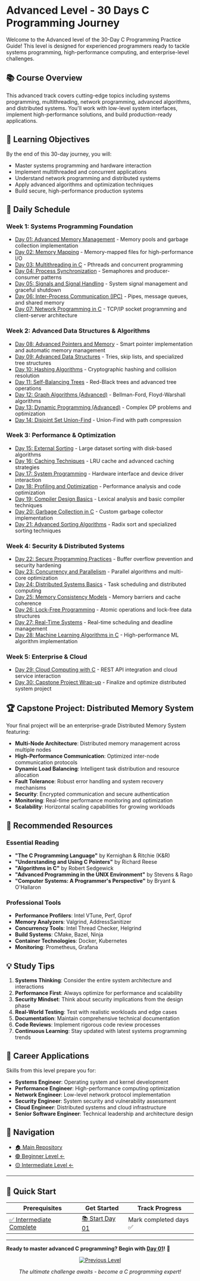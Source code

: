 # Advanced Level - 30 Days C Programming Journey

Welcome to the Advanced level of the 30-Day C Programming Practice Guide! This level is designed for experienced programmers ready to tackle systems programming, high-performance computing, and enterprise-level challenges.

## 📚 Course Overview

This advanced track covers cutting-edge topics including systems programming, multithreading, network programming, advanced algorithms, and distributed systems. You'll work with low-level system interfaces, implement high-performance solutions, and build production-ready applications.

## 🎯 Learning Objectives

By the end of this 30-day journey, you will:
- Master systems programming and hardware interaction
- Implement multithreaded and concurrent applications
- Understand network programming and distributed systems
- Apply advanced algorithms and optimization techniques
- Build secure, high-performance production systems

## 📅 Daily Schedule

### Week 1: Systems Programming Foundation
- [Day 01: Advanced Memory Management](Day01/) - Memory pools and garbage collection implementation
- [Day 02: Memory Mapping](Day02/) - Memory-mapped files for high-performance I/O
- [Day 03: Multithreading in C](Day03/) - Pthreads and concurrent programming
- [Day 04: Process Synchronization](Day04/) - Semaphores and producer-consumer patterns
- [Day 05: Signals and Signal Handling](Day05/) - System signal management and graceful shutdown
- [Day 06: Inter-Process Communication (IPC)](Day06/) - Pipes, message queues, and shared memory
- [Day 07: Network Programming in C](Day07/) - TCP/IP socket programming and client-server architecture

### Week 2: Advanced Data Structures & Algorithms
- [Day 08: Advanced Pointers and Memory](Day08/) - Smart pointer implementation and automatic memory management
- [Day 09: Advanced Data Structures](Day09/) - Tries, skip lists, and specialized tree structures
- [Day 10: Hashing Algorithms](Day10/) - Cryptographic hashing and collision resolution
- [Day 11: Self-Balancing Trees](Day11/) - Red-Black trees and advanced tree operations
- [Day 12: Graph Algorithms (Advanced)](Day12/) - Bellman-Ford, Floyd-Warshall algorithms
- [Day 13: Dynamic Programming (Advanced)](Day13/) - Complex DP problems and optimization
- [Day 14: Disjoint Set Union-Find](Day14/) - Union-Find with path compression

### Week 3: Performance & Optimization
- [Day 15: External Sorting](Day15/) - Large dataset sorting with disk-based algorithms
- [Day 16: Caching Techniques](Day16/) - LRU cache and advanced caching strategies
- [Day 17: System Programming](Day17/) - Hardware interface and device driver interaction
- [Day 18: Profiling and Optimization](Day18/) - Performance analysis and code optimization
- [Day 19: Compiler Design Basics](Day19/) - Lexical analysis and basic compiler techniques
- [Day 20: Garbage Collection in C](Day20/) - Custom garbage collector implementation
- [Day 21: Advanced Sorting Algorithms](Day21/) - Radix sort and specialized sorting techniques

### Week 4: Security & Distributed Systems
- [Day 22: Secure Programming Practices](Day22/) - Buffer overflow prevention and security hardening
- [Day 23: Concurrency and Parallelism](Day23/) - Parallel algorithms and multi-core optimization
- [Day 24: Distributed Systems Basics](Day24/) - Task scheduling and distributed computing
- [Day 25: Memory Consistency Models](Day25/) - Memory barriers and cache coherence
- [Day 26: Lock-Free Programming](Day26/) - Atomic operations and lock-free data structures
- [Day 27: Real-Time Systems](Day27/) - Real-time scheduling and deadline management
- [Day 28: Machine Learning Algorithms in C](Day28/) - High-performance ML algorithm implementation

### Week 5: Enterprise & Cloud
- [Day 29: Cloud Computing with C](Day29/) - REST API integration and cloud service interaction
- [Day 30: Capstone Project Wrap-up](Day30/) - Finalize and optimize distributed system project

## 🏆 Capstone Project: Distributed Memory System

Your final project will be an enterprise-grade Distributed Memory System featuring:

- **Multi-Node Architecture**: Distributed memory management across multiple nodes
- **High-Performance Communication**: Optimized inter-node communication protocols
- **Dynamic Load Balancing**: Intelligent task distribution and resource allocation
- **Fault Tolerance**: Robust error handling and system recovery mechanisms
- **Security**: Encrypted communication and secure authentication
- **Monitoring**: Real-time performance monitoring and optimization
- **Scalability**: Horizontal scaling capabilities for growing workloads

## 📖 Recommended Resources

### Essential Reading
- **"The C Programming Language"** by Kernighan & Ritchie (K&R)
- **"Understanding and Using C Pointers"** by Richard Reese
- **"Algorithms in C"** by Robert Sedgewick
- **"Advanced Programming in the UNIX Environment"** by Stevens & Rago
- **"Computer Systems: A Programmer's Perspective"** by Bryant & O'Hallaron

### Professional Tools
- **Performance Profilers**: Intel VTune, Perf, Gprof
- **Memory Analyzers**: Valgrind, AddressSanitizer
- **Concurrency Tools**: Intel Thread Checker, Helgrind
- **Build Systems**: CMake, Bazel, Ninja
- **Container Technologies**: Docker, Kubernetes
- **Monitoring**: Prometheus, Grafana

## 💡 Study Tips

1. **Systems Thinking**: Consider the entire system architecture and interactions
2. **Performance First**: Always optimize for performance and scalability
3. **Security Mindset**: Think about security implications from the design phase
4. **Real-World Testing**: Test with realistic workloads and edge cases
5. **Documentation**: Maintain comprehensive technical documentation
6. **Code Reviews**: Implement rigorous code review processes
7. **Continuous Learning**: Stay updated with latest systems programming trends

## 🎯 Career Applications

Skills from this level prepare you for:
- **Systems Engineer**: Operating system and kernel development
- **Performance Engineer**: High-performance computing optimization
- **Network Engineer**: Low-level network protocol implementation
- **Security Engineer**: System security and vulnerability assessment
- **Cloud Engineer**: Distributed systems and cloud infrastructure
- **Senior Software Engineer**: Technical leadership and architecture design

## 🔗 Navigation

- [🏠 Main Repository](../README.md)
- [🟢 Beginner Level ←](../Beginner/README.md)
- [🟡 Intermediate Level ←](../Intermediate/README.md)

---

## 🎯 Quick Start

| Prerequisites | Get Started | Track Progress |
|---------------|-------------|----------------|
| [✅ Intermediate Complete](../Intermediate/README.md) | [📚 Start Day 01](Day01/) | Mark completed days ✅ |

---

**Ready to master advanced C programming? Begin with [Day 01](Day01/)!** 🚀

<div align="center">

[![Previous Level](https://img.shields.io/badge/Previous-Intermediate_Level-yellow?style=for-the-badge)](../Intermediate/README.md)

*The ultimate challenge awaits - become a C programming expert!*

</div>
